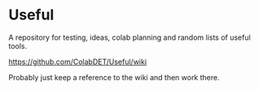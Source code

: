 # Useful

A repository for testing, ideas, colab planning and random lists of useful tools.

https://github.com/ColabDET/Useful/wiki

Probably just keep a reference to the wiki and then work there.
